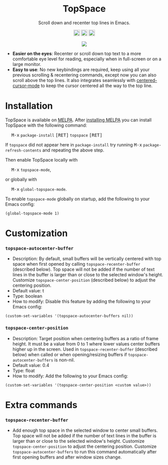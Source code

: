 <h1 align="center"> TopSpace </h1>
<p align="center">Scroll down and recenter top lines in Emacs.</p>

<!-- padding cursor -->

<p align="center">
  <a href="http://melpa.org/#/topspace"><img src="http://melpa.org/packages/topspace-badge.svg" height="20"/></a>
  <a href="http://stable.melpa.org/#/topspace"><img src="http://stable.melpa.org/packages/topspace-badge.svg" height="20"/></a>
  <a href="https://www.gnu.org/licenses/gpl-3.0"><img src="https://img.shields.io/badge/License-GPLv3-blue.svg" height="20"/></a>
</p>

<p align="center"><img src="https://user-images.githubusercontent.com/12535207/155176914-87390537-10f0-4ee5-9b37-cd798f07df27.gif" /></a></p>

* **Easier on the eyes**: Recenter or scroll down top text to a more comfortable eye level for reading, especially when in full-screen or on a large monitor.
* **Easy to use**: No new keybindings are required, keep using all your previous scrolling & recentering commands, except now you can also scroll above the top lines. It also integrates seamlessly with  [centered-cursor-mode][1] to keep the cursor centered all the way to the top line.

# Installation

TopSpace is available on [MELPA](http://melpa.org).
After [installing MELPA](https://melpa.org/#/getting-started) you can install TopSpace with the following command:

&nbsp;&nbsp;&nbsp;&nbsp; <kbd>M-x</kbd> `package-install` <kbd>[RET]</kbd> `topspace` <kbd>[RET]</kbd>

If `topspace` did not appear here in `package-install` try running <kbd>M-x</kbd> `package-refresh-contents` and repeating the above step.

Then enable TopSpace locally with

&nbsp;&nbsp;&nbsp;&nbsp; <kbd>M-x</kbd> `topspace-mode`,

or globally with

&nbsp;&nbsp;&nbsp;&nbsp; <kbd>M-x</kbd> `global-topspace-mode`.

To enable `topspace-mode` globally on startup, add the following to your Emacs config:
```
(global-topspace-mode 1)
```

# Customization
### `topspace-autocenter-buffer`
* Description: By default, small buffers will be vertically centered with top space when first opened by calling `topspace-recenter-buffer` (described below).
Top space will not be added if the number of text lines in the buffer is larger
than or close to the selected window's height.
Customize `topspace-center-position` (described below) to adjust the centering position.
* Default value: t
* Type: boolean
* How to modify: Disable this feature by adding the following to your Emacs config:
```
(custom-set-variables '(topspace-autocenter-buffers nil))
```

### `topspace-center-position`
* Description: Target position when centering buffers as a ratio of frame height. It must be a value from 0 to 1 where lower values center buffers higher up in the screen. Used in `topspace-recenter-buffer` (described below) when called or when opening/resizing buffers if `topspace-autocenter-buffers` is non-nil.
* Default value: 0.4
* Type: float
* How to modify: Add the following to your Emacs config:
```
(custom-set-variables '(topspace-center-position <custom value>))
```

# Extra commands

### `topspace-recenter-buffer`
* Add enough top space in the selected window to center small buffers.
Top space will not be added if the number of text lines in the buffer is larger
than or close to the selected window's height.
Customize `topspace-center-position` to adjust the centering position.
Customize `topspace-autocenter-buffers` to run this command automatically
after first opening buffers and after window sizes change.

[1]: https://github.com/andre-r/centered-cursor-mode.el
